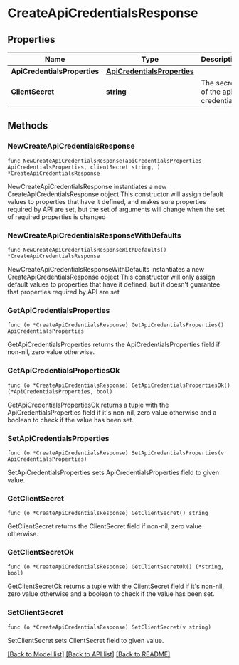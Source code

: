 # CreateApiCredentialsResponse

## Properties

Name | Type | Description | Notes
------------ | ------------- | ------------- | -------------
**ApiCredentialsProperties** | [**ApiCredentialsProperties**](ApiCredentialsProperties.md) |  | 
**ClientSecret** | **string** | The secret of the api credentials | 

## Methods

### NewCreateApiCredentialsResponse

`func NewCreateApiCredentialsResponse(apiCredentialsProperties ApiCredentialsProperties, clientSecret string, ) *CreateApiCredentialsResponse`

NewCreateApiCredentialsResponse instantiates a new CreateApiCredentialsResponse object
This constructor will assign default values to properties that have it defined,
and makes sure properties required by API are set, but the set of arguments
will change when the set of required properties is changed

### NewCreateApiCredentialsResponseWithDefaults

`func NewCreateApiCredentialsResponseWithDefaults() *CreateApiCredentialsResponse`

NewCreateApiCredentialsResponseWithDefaults instantiates a new CreateApiCredentialsResponse object
This constructor will only assign default values to properties that have it defined,
but it doesn't guarantee that properties required by API are set

### GetApiCredentialsProperties

`func (o *CreateApiCredentialsResponse) GetApiCredentialsProperties() ApiCredentialsProperties`

GetApiCredentialsProperties returns the ApiCredentialsProperties field if non-nil, zero value otherwise.

### GetApiCredentialsPropertiesOk

`func (o *CreateApiCredentialsResponse) GetApiCredentialsPropertiesOk() (*ApiCredentialsProperties, bool)`

GetApiCredentialsPropertiesOk returns a tuple with the ApiCredentialsProperties field if it's non-nil, zero value otherwise
and a boolean to check if the value has been set.

### SetApiCredentialsProperties

`func (o *CreateApiCredentialsResponse) SetApiCredentialsProperties(v ApiCredentialsProperties)`

SetApiCredentialsProperties sets ApiCredentialsProperties field to given value.


### GetClientSecret

`func (o *CreateApiCredentialsResponse) GetClientSecret() string`

GetClientSecret returns the ClientSecret field if non-nil, zero value otherwise.

### GetClientSecretOk

`func (o *CreateApiCredentialsResponse) GetClientSecretOk() (*string, bool)`

GetClientSecretOk returns a tuple with the ClientSecret field if it's non-nil, zero value otherwise
and a boolean to check if the value has been set.

### SetClientSecret

`func (o *CreateApiCredentialsResponse) SetClientSecret(v string)`

SetClientSecret sets ClientSecret field to given value.



[[Back to Model list]](../README.md#documentation-for-models) [[Back to API list]](../README.md#documentation-for-api-endpoints) [[Back to README]](../README.md)


